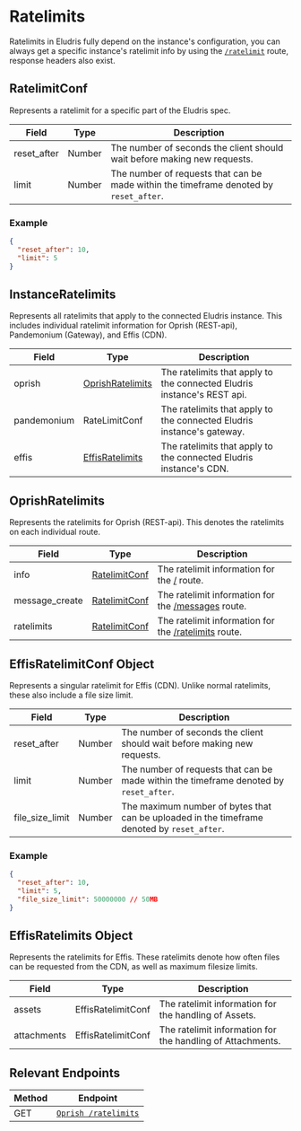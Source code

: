 # Ratelimits

Ratelimits in Eludris fully depend on the instance's configuration, you can always
get a specific instance's ratelimit info by using the [`/ratelimit`](../oprish/ratelimits.md)
route, response headers also exist.

## RatelimitConf

Represents a ratelimit for a specific part of the Eludris spec.

| Field       | Type   | Description |
|-------------|--------|-------------|
| reset_after | Number | The number of seconds the client should wait before making new requests.
| limit       | Number | The number of requests that can be made within the timeframe denoted by `reset_after`. |

### Example

```json
{
  "reset_after": 10,
  "limit": 5
}
```

## InstanceRatelimits

Represents all ratelimits that apply to the connected Eludris instance. This includes individual ratelimit information for Oprish (REST-api), Pandemonium (Gateway), and Effis (CDN).

| Field       | Type   | Description |
|-------------|--------|-------------|
| oprish      | [OprishRatelimits](./oprish_ratelimits.md) | The ratelimits that apply to the connected Eludris instance's REST api. |
| pandemonium | RateLimitConf | The ratelimits that apply to the connected Eludris instance's gateway. |
| effis       | [EffisRatelimits](./effis_ratelimits.md) | The ratelimits that apply to the connected Eludris instance's CDN. |

## OprishRatelimits

Represents the ratelimits for Oprish (REST-api). This denotes the ratelimits on each individual route.

| Field          | Type              | Description                |
|----------------|-------------------|----------------------------|
| info           | [RatelimitConf](./ratelimits.md) | The ratelimit information for the [/](../oprish/instance_info.md) route. |
| message_create | [RatelimitConf](./ratelimits.md) | The ratelimit information for the [/messages](../oprish/messages/create.md) route. |
| ratelimits     | [RatelimitConf](./ratelimits.md) | The ratelimit information for the [/ratelimits](../oprish/ratelimits.md) route. |

## EffisRatelimitConf Object

Represents a singular ratelimit for Effis (CDN). Unlike normal ratelimits, these also include a file size limit.

| Field           | Type   | Description |
|-----------------|--------|-------------|
| reset_after     | Number | The number of seconds the client should wait before making new requests. |
| limit           | Number | The number of requests that can be made within the timeframe denoted by `reset_after`. |
| file_size_limit | Number | The maximum number of bytes that can be uploaded in the timeframe denoted by `reset_after`. |

### Example

```json
{
  "reset_after": 10,
  "limit": 5,
  "file_size_limit": 50000000 // 50MB
}
```

## EffisRatelimits Object

Represents the ratelimits for Effis. These ratelimits denote how often files can be requested from the CDN, as well as maximum filesize limits.

| Field          | Type                 | Description |
|----------------|----------------------|-------------|
| assets         | EffisRatelimitConf   | The ratelimit information for the handling of Assets. |
| attachments    | EffisRatelimitConf   | The ratelimit information for the handling of Attachments. |

## Relevant Endpoints

| Method | Endpoint |
|--------|----------|
| GET    | [`Oprish /ratelimits`](../oprish/ratelimits.md) |
